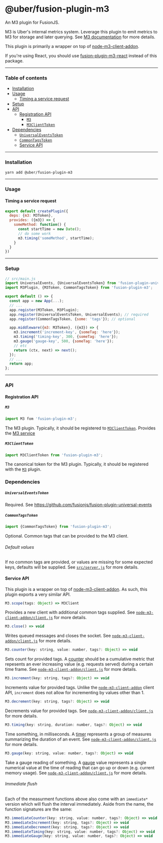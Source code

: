 # @uber/fusion-plugin-m3

An M3 plugin for FusionJS.

M3 is Uber's internal metrics system.  Leverage this plugin to emit metrics to M3 for storage and later querying.  See [M3 documentation](https://engdocs.uberinternal.com/m3_and_umonitor/what_is_m3.html) for more details.

This plugin is primarily a wrapper on top of [node-m3-client-addon](https://code.uberinternal.com/diffusion/INNODEM/).

If you're using React, you should use [fusion-plugin-m3-react](https://code.uberinternal.com/diffusion/WEFUSVD/) instead of this package.

---

### Table of contents

- [Installation](#installation)
- [Usage](#usage)
  - [Timing a service request](#timing-a-service-request)
- [Setup](#setup)
- [API](#api)
  - [Registration API](#registration-api)
    - [`M3`](#m3)
    - [`M3ClientToken`](#m3clienttoken)
- [Dependencies](#dependencies)
    - [`UniversalEventsToken`](#universaleventstoken)
    - [`CommonTagsToken`](#commontagstoken)
  - [Service API](#service-api)

---

### Installation

```sh
yarn add @uber/fusion-plugin-m3
```

---

### Usage

#### Timing a service request

```js
export default createPlugin({
  deps: {m3: M3Token},
  provides: ({m3}) => {
    someMethod: function() {
      const startTime = new Date();
      // do some work
      m3.timing('someMethod', startTime);
    }
  }
})
```

---

### Setup

```js
// src/main.js
import UniversalEvents, {UniversalEventsToken} from 'fusion-plugin-universal-events';
import M3Plugin, {M3Token, CommonTagsToken} from 'fusion-plugin-m3';

export default () => {
  const app = new App(...);
  // ...
  app.register(M3Token, M3Plugin);
  app.register(UniversalEventsToken, UniversalEvents); // required
  app.register(CommonTagsToken, {some: 'tags'}); // optional

  app.middleware({m3: M3Token}, ({m3}) => {
    m3.increment('increment-key', {someTag: 'here'});
    m3.timing('timing-key', 300, {someTag: 'here'});
    m3.gauge('gauge-key', 500, {someTag: 'here'});
    // etc
    return (ctx, next) => next();
  });
  // ...
  return app;
};
```

---

### API

#### Registration API

##### `M3`

```js
import M3 fom 'fusion-plugin-m3';
```

The M3 plugin. Typically, it should be registered to [`M3ClientToken`](#M3ClientToken). Provides the [M3 service](#service-api)

##### `M3ClientToken`

```js
import M3ClientToken from 'fusion-plugin-m3';
```

The canonical token for the M3 plugin. Typically, it should be registered with the [`M3`](#m3) plugin.

### Dependencies

##### `UniversalEventsToken`

Required. See https://github.com/fusionjs/fusion-plugin-universal-events

##### `CommonTagsToken`

```js
import {CommonTagsToken} from 'fusion-plugin-m3';
```

Optional.  Common tags that can be provided to the M3 client.

###### Default values

If no common tags are provided, or values are missing for some expected keys, defaults will be supplied.  See [`src/server.js`](https://code.uberinternal.com/diffusion/WEFUSHE/browse/master/src/server.js;223268cf27b346ef192a7c656c5d22dfdac16bf0$19) for more details.

#### Service API

This plugin is a wrapper on top of [node-m3-client-addon](https://code.uberinternal.com/diffusion/INNODEM/).  As such, this plugin exports a very similar API.

```js
M3.scope(tags: Object) => M3Client
```
Provides a new client with additional common tags supplied.  See [`node-m3-client-addon/client.js`](https://code.uberinternal.com/diffusion/INNODEM/browse/master/client.js$135) for more details.

```js
M3.close() => void
```
Writes queued messages and closes the socket.  See [`node-m3-client-addon/client.js`](https://code.uberinternal.com/diffusion/INNODEM/browse/master/client.js$261) for more details.

```js
M3.counter(key: string, value: number, tags?: Object) => void
```
Sets count for provided tags.  A [counter](https://engdocs.uberinternal.com/m3_and_umonitor/intro/metric_types.html#counter) should be a cumulative metric that repesents an ever increasing value (e.g. requests served) during a certain time frame.  See [`node-m3-client-addon/client.js`](https://code.uberinternal.com/diffusion/INNODEM/browse/master/client.js$153) for more details.

```js
M3.increment(key: string, tags?: Object) => void
```
Increments value for provided tags.  Unlike the [`node-m3-client-addon`](https://code.uberinternal.com/diffusion/INNODEM/browse/master/client.js$160) client API, `increment` does not allow for incrementing by values other than 1.

```js
M3.decrement(key: string, tags?: Object) => void
```
Decrements value for provided tags.  See [`node-m3-client-addon/client.js`](https://code.uberinternal.com/diffusion/INNODEM/browse/master/client.js$167) for more details.

```js
M3.timing(key: string, duration: number, tags?: Object) => void
```
Time something, in milliseconds.  A [timer](https://engdocs.uberinternal.com/m3_and_umonitor/intro/metric_types.html#timer) represents a group of measures summarizing the duration of an event.  See [`node-m3-client-addon/client.js`](https://code.uberinternal.com/diffusion/INNODEM/browse/master/client.js$174) for more details.

```js
M3.gauge(key: string, value: number, tags?: Object) => void
```
Take a gauge reading of something.  A [gauge](https://engdocs.uberinternal.com/m3_and_umonitor/intro/metric_types.html#gauge) value represents a single numerical value at the time of reading that can go up or down (e.g. current memory usage).  See [`node-m3-client-addon/client.js`](https://code.uberinternal.com/diffusion/INNODEM/browse/master/client.js$146) for more details.

###### Immediate flush

Each of the measurment functions above also come with an `immediate*` version which will flush the interval immediately.  Aside from the name, the function signatures are the same:

```js
M3.immediateCounter(key: string, value: number, tags?: Object) => void
M3.immediateIncrement(key: string, tags?: Object) => void
M3.immediateDecrement(key: string, tags?: Object) => void
M3.immediateTiming(key: string, value: number, tags?: Object) => void
M3.immediateGauge(key: string, value: number, tags?: Object) => void
```
